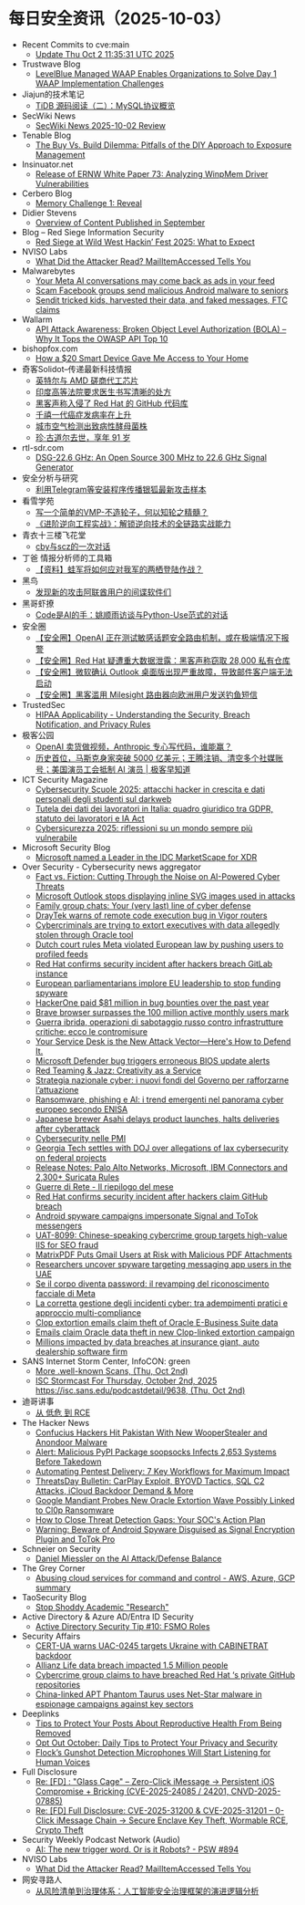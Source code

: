 # 每日安全资讯（2025-10-03）

- Recent Commits to cve:main
  - [Update Thu Oct  2 11:35:31 UTC 2025](https://github.com/trickest/cve/commit/f770062b5bbff95a9433e45502131a02da1a4973)
- Trustwave Blog
  - [LevelBlue Managed WAAP Enables Organizations to Solve Day 1 WAAP Implementation Challenges](https://www.trustwave.com/en-us/resources/blogs/trustwave-blog/levelblue-managed-waap-enables-organizations-to-solve-day-1-waap-implementation-challenges/)
- Jiajun的技术笔记
  - [TiDB 源码阅读（二）：MySQL协议概览](https://jiajunhuang.com/articles/2025_10_02-tidb_source_code_mysql_protocol.md.html)
- SecWiki News
  - [SecWiki News 2025-10-02 Review](http://www.sec-wiki.com/?2025-10-02)
- Tenable Blog
  - [The Buy Vs. Build Dilemma: Pitfalls of the DIY Approach to Exposure Management](https://www.tenable.com/blog/the-buy-vs-build-dilemma-pitfalls-of-the-diy-approach-to-exposure-management)
- Insinuator.net
  - [Release of ERNW White Paper 73: Analyzing WinpMem Driver Vulnerabilities](https://insinuator.net/2025/10/white-paper-73-analyzing-winpmem-driver-vulnerabilities/)
- Cerbero Blog
  - [Memory Challenge 1: Reveal](https://blog.cerbero.io/memory-challenge-1-reveal/)
- Didier Stevens
  - [Overview of Content Published in September](https://blog.didierstevens.com/2025/10/02/overview-of-content-published-in-september-9/)
- Blog – Red Siege Information Security
  - [Red Siege at Wild West Hackin’ Fest 2025: What to Expect](https://redsiege.com/blog/2025/10/red-siege-at-wild-west-hackin-fest-2025-what-to-expect/)
- NVISO Labs
  - [What Did the Attacker Read? MailItemAccessed Tells You](https://blog.nviso.eu/2025/10/02/what-did-the-attacker-read-mailitemaccessed-tells-you/)
- Malwarebytes
  - [Your Meta AI conversations may come back as ads in your feed](https://www.malwarebytes.com/blog/news/2025/10/your-meta-ai-conversations-may-come-back-as-ads-in-your-feed)
  - [Scam Facebook groups send malicious Android malware to seniors](https://www.malwarebytes.com/blog/news/2025/10/scam-facebook-groups-send-malicious-android-malware-to-seniors)
  - [Sendit tricked kids, harvested their data, and faked messages, FTC claims](https://www.malwarebytes.com/blog/news/2025/10/sendit-app-tricked-kids-harvested-their-data-and-faked-messages-ftc-claims)
- Wallarm
  - [API Attack Awareness: Broken Object Level Authorization (BOLA) – Why It Tops the OWASP API Top 10](https://lab.wallarm.com/api-attack-awareness-broken-object-level-authorization-bola-why-it-tops-the-owasp-api-top-10/)
- bishopfox.com
  - [How a $20 Smart Device Gave Me Access to Your Home](https://bishopfox.com/blog/how-a-20-smart-device-gave-me-access-to-your-home)
- 奇客Solidot–传递最新科技情报
  - [英特尔与 AMD 磋商代工芯片](https://www.solidot.org/story?sid=82471)
  - [印度高等法院要求医生书写清晰的处方](https://www.solidot.org/story?sid=82470)
  - [黑客声称入侵了 Red Hat 的 GitHub 代码库](https://www.solidot.org/story?sid=82469)
  - [千禧一代癌症发病率在上升](https://www.solidot.org/story?sid=82468)
  - [城市空气检测出致病性酵母菌株](https://www.solidot.org/story?sid=82467)
  - [珍·古道尔去世，享年 91 岁](https://www.solidot.org/story?sid=82466)
- rtl-sdr.com
  - [DSG-22.6 GHz: An Open Source 300 MHz to 22.6 GHz Signal Generator](https://www.rtl-sdr.com/dsg-22-6-ghz-an-open-source-300-mhz-to-22-6-ghz-signal-generator/)
- 安全分析与研究
  - [利用Telegram等安装程序传播银狐最新攻击样本](https://mp.weixin.qq.com/s?__biz=MzA4ODEyODA3MQ==&mid=2247493516&idx=1&sn=71e74fa2475a90a2436277224b81679e)
- 看雪学苑
  - [写一个简单的VMP-不造轮子，何以知轮之精髓？](https://mp.weixin.qq.com/s?__biz=MjM5NTc2MDYxMw==&mid=2458601621&idx=1&sn=26567a67b339c86f7cfafe8985af0daf)
  - [《进阶逆向工程实战》：解锁逆向技术的全链路实战能力](https://mp.weixin.qq.com/s?__biz=MjM5NTc2MDYxMw==&mid=2458601621&idx=2&sn=23a3a8dec41c01b2307385e4e019597a)
- 青衣十三楼飞花堂
  - [cby与scz的一次对话](https://mp.weixin.qq.com/s?__biz=MzUzMjQyMDE3Ng==&mid=2247488664&idx=1&sn=559fe4d23958ab4f2e98784f2bf6199a)
- 丁爸 情报分析师的工具箱
  - [【资料】蛙军将如何应对我军的两栖登陆作战？](https://mp.weixin.qq.com/s?__biz=MzI2MTE0NTE3Mw==&mid=2651152203&idx=1&sn=8097f8514f1578c318c4254ccda78cc5)
- 黑鸟
  - [发现新的攻击阿联酋用户的间谍软件们](https://mp.weixin.qq.com/s?__biz=MzAxOTM1MDQ1NA==&mid=2451182865&idx=1&sn=3e74aff4ea5576ac1e5479f435259ea2)
- 黑哥虾撩
  - [Code是AI的手：姚顺雨访谈与Python-Use范式的对话](https://mp.weixin.qq.com/s?__biz=Mzg5OTU1NTEwMg==&mid=2247484432&idx=1&sn=08f9bc756097a23e7add75ed2460b8ff)
- 安全圈
  - [【安全圈】OpenAI 正在测试敏感话题安全路由机制，或在极端情况下报警](https://mp.weixin.qq.com/s?__biz=MzIzMzE4NDU1OQ==&mid=2652072005&idx=1&sn=64ad60f0f4b103ce40f8813ff92b2362)
  - [【安全圈】Red Hat 疑遭重大数据泄露：黑客声称窃取 28,000 私有仓库](https://mp.weixin.qq.com/s?__biz=MzIzMzE4NDU1OQ==&mid=2652072005&idx=2&sn=ea171ac0706e3472fa75ae5d91e2d2eb)
  - [【安全圈】微软确认 Outlook 桌面版出现严重故障，导致邮件客户端无法启动](https://mp.weixin.qq.com/s?__biz=MzIzMzE4NDU1OQ==&mid=2652072005&idx=3&sn=109394b3d2823cf04e8c2e01f1c99c69)
  - [【安全圈】黑客滥用 Milesight 路由器向欧洲用户发送钓鱼短信](https://mp.weixin.qq.com/s?__biz=MzIzMzE4NDU1OQ==&mid=2652072005&idx=4&sn=1fb70937dc61d18d6664d18586b28313)
- TrustedSec
  - [HIPAA Applicability - Understanding the Security, Breach Notification, and Privacy Rules](https://trustedsec.com/blog/hipaa-applicability-understanding-the-security-breach-notification-and-privacy-rules)
- 极客公园
  - [OpenAI 卖货做视频，Anthropic 专心写代码，谁能赢？](https://mp.weixin.qq.com/s?__biz=MTMwNDMwODQ0MQ==&mid=2653087852&idx=1&sn=2796eeb8bb328151aa8145ecc1509728)
  - [历史首位，马斯克身家突破 5000 亿美元；王腾注销、清空多个社媒账号；美国演员工会抵制 AI 演员 | 极客早知道](https://mp.weixin.qq.com/s?__biz=MTMwNDMwODQ0MQ==&mid=2653087865&idx=1&sn=d59fc2f4c7945ea2ff8600b258d7cb29)
- ICT Security Magazine
  - [Cybersecurity Scuole 2025: attacchi hacker in crescita e dati personali degli studenti sul darkweb](https://www.ictsecuritymagazine.com/notizie/cybersecurity-scuole/)
  - [Tutela dei dati dei lavoratori in Italia: quadro giuridico tra GDPR, statuto dei lavoratori e IA Act](https://www.ictsecuritymagazine.com/articoli/dati-dei-lavoratori/)
  - [Cybersicurezza 2025: riflessioni su un mondo sempre più vulnerabile](https://www.ictsecuritymagazine.com/notizie/cybersicurezza-2025/)
- Microsoft Security Blog
  - [Microsoft named a Leader in the IDC MarketScape for XDR](https://www.microsoft.com/en-us/security/blog/2025/10/02/microsoft-named-a-leader-in-the-idc-marketscape-for-xdr/)
- Over Security - Cybersecurity news aggregator
  - [Fact vs. Fiction: Cutting Through the Noise on AI-Powered Cyber Threats](https://flashpoint.io/blog/fact-vs-fiction-cutting-through-noise-ai-cyber-threats/)
  - [Microsoft Outlook stops displaying inline SVG images used in attacks](https://www.bleepingcomputer.com/news/security/microsoft-outlook-stops-displaying-inline-svg-images-used-in-attacks/)
  - [Family group chats: Your (very last) line of cyber defense](https://blog.talosintelligence.com/family-group-chats-your-very-last-line-of-cyber-defense/)
  - [DrayTek warns of remote code execution bug in Vigor routers](https://www.bleepingcomputer.com/news/security/draytek-warns-of-remote-code-execution-bug-in-vigor-routers/)
  - [Cybercriminals are trying to extort executives with data allegedly stolen through Oracle tool](https://therecord.media/possible-clop-campaign-extortion-executives-stolen-data)
  - [Dutch court rules Meta violated European law by pushing users to profiled feeds](https://therecord.media/dutch-court-meta-violated-european-law-social-feeds)
  - [Red Hat confirms security incident after hackers breach GitLab instance](https://www.bleepingcomputer.com/news/security/red-hat-confirms-security-incident-after-hackers-breach-gitlab-instance/)
  - [European parliamentarians implore EU leadership to stop funding spyware](https://therecord.media/european-parliament-stop-funding-spyware)
  - [HackerOne paid $81 million in bug bounties over the past year](https://www.bleepingcomputer.com/news/security/hackerone-paid-81-million-in-bug-bounties-over-the-past-year/)
  - [Brave browser surpasses the 100 million active monthly users mark](https://www.bleepingcomputer.com/news/software/brave-browser-surpasses-the-100-million-active-monthly-users-mark/)
  - [Guerra ibrida, operazioni di sabotaggio russo contro infrastrutture critiche: ecco le contromisure](https://www.cybersecurity360.it/nuove-minacce/guerra-ibrida-operazioni-di-sabotaggio-russo-contro-infrastrutture-critiche-ecco-le-contromisure/)
  - [Your Service Desk is the New Attack Vector—Here's How to Defend It.](https://www.bleepingcomputer.com/news/security/your-service-desk-is-the-new-attack-vector-heres-how-to-defend-it/)
  - [Microsoft Defender bug triggers erroneous BIOS update alerts](https://www.bleepingcomputer.com/news/microsoft/microsoft-defender-bug-triggers-erroneous-bios-update-alerts/)
  - [Red Teaming & Jazz: Creativity as a Service](https://labs.yarix.com/2025/10/redteamingjazz/)
  - [Strategia nazionale cyber: i nuovi fondi del Governo per rafforzarne l’attuazione](https://www.cybersecurity360.it/news/strategia-nazionale-cyber-i-nuovi-fondi-del-governo-per-rafforzarne-lattuazione/)
  - [Ransomware, phishing e AI: i trend emergenti nel panorama cyber europeo secondo ENISA](https://www.cybersecurity360.it/news/ransomware-phishing-e-ai-i-trend-emergenti-nel-panorama-cyber-europeo-secondo-enisa/)
  - [Japanese brewer Asahi delays product launches, halts deliveries after cyberattack](https://therecord.media/japan-asahi-delay-cyberattack)
  - [Cybersecurity nelle PMI](https://www.certego.net/blog/cybersecurity-nelle-pmi/)
  - [Georgia Tech settles with DOJ over allegations of lax cybersecurity on federal projects](https://therecord.media/georgia-tech-gtrc-cybersecurity-false-claims-act-settlement)
  - [Release Notes: Palo Alto Networks, Microsoft, IBM Connectors and 2,300+ Suricata Rules](https://any.run/cybersecurity-blog/release-notes-september-2025/)
  - [Guerre di Rete - Il riepilogo del mese](https://guerredirete.substack.com/p/guerre-di-rete-il-riepilogo-del-mese)
  - [Red Hat confirms security incident after hackers claim GitHub breach](https://www.bleepingcomputer.com/news/security/red-hat-confirms-security-incident-after-hackers-claim-github-breach/)
  - [Android spyware campaigns impersonate Signal and ToTok messengers](https://www.bleepingcomputer.com/news/security/android-spyware-campaigns-impersonate-signal-and-totok-messengers/)
  - [UAT-8099: Chinese-speaking cybercrime group targets high-value IIS for SEO fraud](https://blog.talosintelligence.com/uat-8099-chinese-speaking-cybercrime-group-seo-fraud/)
  - [MatrixPDF Puts Gmail Users at Risk with Malicious PDF Attachments](https://www.varonis.com/blog/matrixpdf)
  - [Researchers uncover spyware targeting messaging app users in the UAE](https://therecord.media/researchers-spyware-uae-infections)
  - [Se il corpo diventa password: il revamping del riconoscimento facciale di Meta](https://www.cybersecurity360.it/legal/se-il-corpo-diventa-password-il-revamping-del-riconoscimento-facciale-di-meta/)
  - [La corretta gestione degli incidenti cyber: tra adempimenti pratici e approccio multi-compliance](https://www.cybersecurity360.it/legal/la-corretta-gestione-degli-incidenti-cyber-tra-adempimenti-pratici-e-approccio-multi-compliance/)
  - [Clop extortion emails claim theft of Oracle E-Business Suite data](https://www.bleepingcomputer.com/news/security/clop-extortion-emails-claim-theft-of-oracle-e-business-suite-data/)
  - [Emails claim Oracle data theft in new Clop-linked extortion campaign](https://www.bleepingcomputer.com/news/security/emails-claim-oracle-data-theft-in-new-clop-linked-extortion-campaign/)
  - [Millions impacted by data breaches at insurance giant, auto dealership software firm](https://therecord.media/millions-impacted-by-data-breaches-insurance-car-dealership-software)
- SANS Internet Storm Center, InfoCON: green
  - [More .well-known Scans, (Thu, Oct 2nd)](https://isc.sans.edu/diary/rss/32340)
  - [ISC Stormcast For Thursday, October 2nd, 2025 https://isc.sans.edu/podcastdetail/9638, (Thu, Oct 2nd)](https://isc.sans.edu/diary/rss/32338)
- 迪哥讲事
  - [从 低危 到 RCE](https://mp.weixin.qq.com/s?__biz=MzIzMTIzNTM0MA==&mid=2247498345&idx=1&sn=7b1cbb0cf5a53b15026fa7cef9af0518)
- The Hacker News
  - [Confucius Hackers Hit Pakistan With New WooperStealer and Anondoor Malware](https://thehackernews.com/2025/10/confucius-hackers-hit-pakistan-with-new.html)
  - [Alert: Malicious PyPI Package soopsocks Infects 2,653 Systems Before Takedown](https://thehackernews.com/2025/10/alert-malicious-pypi-package-soopsocks.html)
  - [Automating Pentest Delivery: 7 Key Workflows for Maximum Impact](https://thehackernews.com/2025/10/automating-pentest-delivery-7-key.html)
  - [ThreatsDay Bulletin: CarPlay Exploit, BYOVD Tactics, SQL C2 Attacks, iCloud Backdoor Demand & More](https://thehackernews.com/2025/10/threatsday-bulletin-carplay-exploit.html)
  - [Google Mandiant Probes New Oracle Extortion Wave Possibly Linked to Cl0p Ransomware](https://thehackernews.com/2025/10/google-mandiant-probes-new-oracle.html)
  - [How to Close Threat Detection Gaps: Your SOC's Action Plan](https://thehackernews.com/2025/10/how-to-close-threat-detection-gaps-your.html)
  - [Warning: Beware of Android Spyware Disguised as Signal Encryption Plugin and ToTok Pro](https://thehackernews.com/2025/10/warning-beware-of-android-spyware.html)
- Schneier on Security
  - [Daniel Miessler on the AI Attack/Defense Balance](https://www.schneier.com/blog/archives/2025/10/daniel-miessler-on-the-ai-attack-defense-balance.html)
- The Grey Corner
  - [Abusing cloud services for command and control - AWS, Azure, GCP summary](/2025/10/02/abusing-cloud-services-for-c2.html)
- TaoSecurity Blog
  - [Stop Shoddy Academic "Research"](https://taosecurity.blogspot.com/2025/10/stop-shoddy-academic-research.html)
- Active Directory & Azure AD/Entra ID Security
  - [Active Directory Security Tip #10: FSMO Roles](https://adsecurity.org/?p=4591)
- Security Affairs
  - [CERT-UA warns UAC-0245 targets Ukraine with CABINETRAT backdoor](https://securityaffairs.com/182862/cyber-warfare-2/cert-ua-warns-uac-0245-targets-ukraine-with-cabinetrat-backdoor.html)
  - [Allianz Life data breach impacted 1.5 Million people](https://securityaffairs.com/182876/data-breach/allianz-life-data-breach-impacted-1-5-million-people.html)
  - [Cybercrime group claims to have breached Red Hat ‘s private GitHub repositories](https://securityaffairs.com/182866/data-breach/cybercrime-group-claims-to-have-breached-red-hat-s-private-github-repositories.html)
  - [China-linked APT Phantom Taurus uses Net-Star malware in espionage campaigns against key sectors](https://securityaffairs.com/182852/apt/china-linked-apt-phantom-taurus-uses-net-star-malware-in-espionage-campaigns-against-key-sectors.html)
- Deeplinks
  - [Tips to Protect Your Posts About Reproductive Health From Being Removed](https://www.eff.org/deeplinks/2025/09/tips-protect-your-posts-about-reproductive-health-being-removed)
  - [Opt Out October: Daily Tips to Protect Your Privacy and Security](https://www.eff.org/deeplinks/2025/09/opt-out-october-daily-tips-protect-your-privacy-and-security)
  - [Flock’s Gunshot Detection Microphones Will Start Listening for Human Voices](https://www.eff.org/deeplinks/2025/10/flocks-gunshot-detection-microphones-will-start-listening-human-voices)
- Full Disclosure
  - [Re: [FD]	: "Glass Cage" – Zero-Click iMessage → Persistent iOS Compromise + Bricking (CVE-2025-24085 / 24201, CNVD-2025-07885)](https://seclists.org/fulldisclosure/2025/Oct/1)
  - [Re: [FD]	Full Disclosure: CVE-2025-31200 & CVE-2025-31201 – 0-Click iMessage Chain → Secure Enclave Key Theft, Wormable RCE, Crypto Theft](https://seclists.org/fulldisclosure/2025/Oct/0)
- Security Weekly Podcast Network (Audio)
  - [AI: The new trigger word. Or is it Robots? - PSW #894](http://sites.libsyn.com/18678/ai-the-new-trigger-word-or-is-it-robots-psw-894)
- NVISO Labs
  - [What Did the Attacker Read? MailItemAccessed Tells You](https://blog.nviso.eu/2025/10/02/what-did-the-attacker-read-mailitemaccessed-tells-you/)
- 网安寻路人
  - [从风险清单到治理体系：人工智能安全治理框架的演进逻辑分析](https://mp.weixin.qq.com/s?__biz=MzIxODM0NDU4MQ==&mid=2247507780&idx=1&sn=193ebb778af7d29cf042bd34c79eb8ed)

